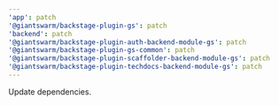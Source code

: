 ```yaml
---
'app': patch
'@giantswarm/backstage-plugin-gs': patch
'backend': patch
'@giantswarm/backstage-plugin-auth-backend-module-gs': patch
'@giantswarm/backstage-plugin-gs-common': patch
'@giantswarm/backstage-plugin-scaffolder-backend-module-gs': patch
'@giantswarm/backstage-plugin-techdocs-backend-module-gs': patch
---
```


Update dependencies.
